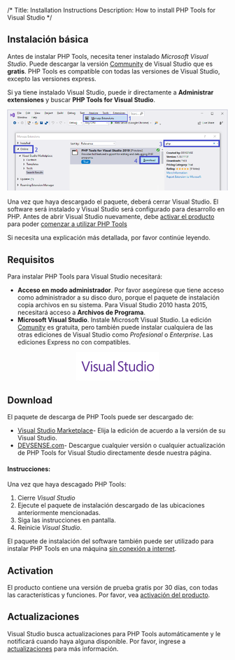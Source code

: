 /*
Title: Installation Instructions
Description: How to install PHP Tools for Visual Studio
*/

## Instalación básica


Antes de instalar PHP Tools, necesita tener instalado *Microsoft Visual Studio*. Puede descargar la versión [Community](https://visualstudio.microsoft.com/es/vs/community/) de Visual Studio que es **gratis**. PHP Tools es compatible con todas las versiones de Visual Studio, excepto las versiones express.

Si ya tiene instalado Visual Studio, puede ir directamente a **Administrar extensiones** y buscar **PHP Tools for Visual Studio**.


![Visual Studio Extensions](imgs/install-from-vs.png)

Una vez que haya descargado el paquete, deberá cerrar Visual Studio. El software será instalado y Visual Studio será configurado para  desarrollo en PHP. Antes de abrir Visual Studio nuevamente, debe [activar el producto](https://docs.devsense.com/es/vs/installation) para poder [comenzar a utilizar PHP Tools](https://docs.devsense.com/es/vs.)

Si necesita una explicación más detallada, por favor continúe leyendo.

## Requisitos

Para instalar PHP Tools para Visual Studio necesitará:

- **Acceso en modo administrador**. Por favor asegúrese que tiene acceso como administrador a su disco duro, porque el paquete de instalación copia archivos en su sistema. Para Visual Studio 2010 hasta 2015, necesitará acceso a **Archivos de Programa**.
- **Microsoft Visual Studio**. Instale Microsoft Visual Studio. La edición [Comunity](https://visualstudio.microsoft.com/es/vs/community/) es gratuita, pero también puede instalar cualquiera de las otras ediciones de Visual Studio como *Profesional* o *Enterprise*. Las ediciones Express no con compatibles.

<center markdown="1">

![Visual Studio Extensions](imgs/visualstudio-small.png)

</center>

## Download

El paquete de descarga de PHP Tools puede ser descargado de:

- [Visual Studio Marketplace](https://marketplace.visualstudio.com/search?term="php%20tools"&target=VS&vsVersion=)-	Elija la edición de acuerdo a la versión de su Visual Studio.
- [DEVSENSE.com](https://www.devsense.com/en/download#vs)-	Descargue cualquier versión o cualquier actualización de PHP Tools for Visual Studio directamente desde nuestra página.


#### Instrucciones:

Una vez que haya descagado PHP Tools:

1. Cierre *Visual Studio*
2. Ejecute el paquete de instalación descargado de las ubicaciones anteriormente mencionadas.
3. Siga las instrucciones en pantalla.
4. Reinicie *Visual Studio*.

El paquete de instalación del software también puede ser utilizado para instalar PHP Tools en una máquina [sin conexión a internet](https://docs.devsense.com/en/vs/installation/offline-activation).

## Activation

El producto contiene una versión de prueba gratis por 30 días, con todas las características y funciones. Por favor, vea [activación del producto](/vs/installation/activation).

## Actualizaciones

Visual Studio busca actualizaciones para PHP Tools automáticamente y le notificará cuando haya alguna disponible. Por favor, ingrese a [actualizaciones](https://docs.devsense.com/en/vs/installation/updatet) para más información.
